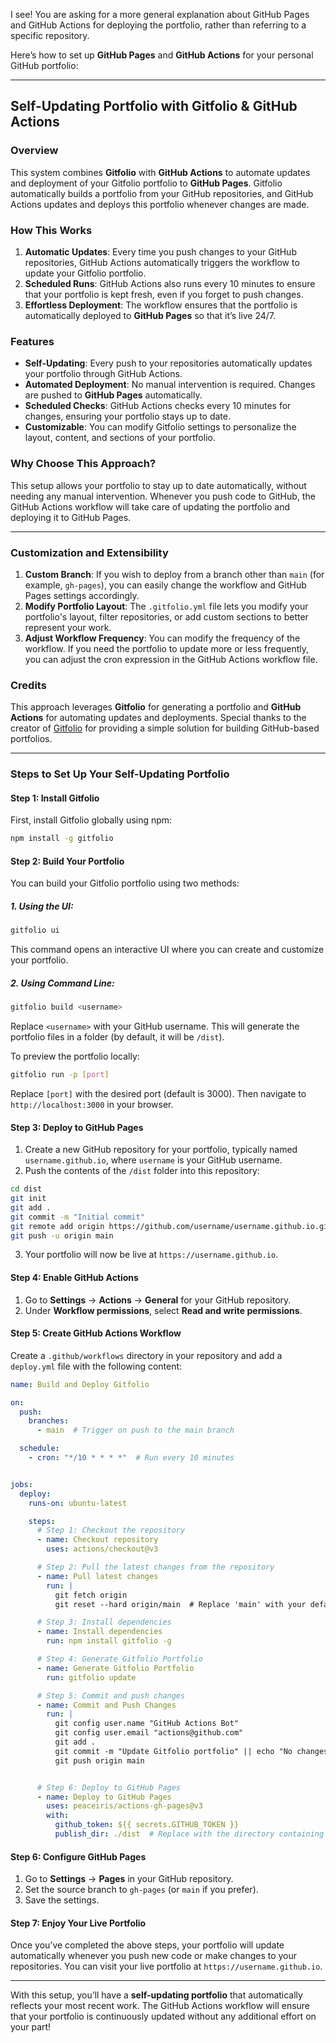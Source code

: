 I see! You are asking for a more general explanation about GitHub Pages and GitHub Actions for deploying the portfolio, rather than referring to a specific repository.

Here’s how to set up **GitHub Pages** and **GitHub Actions** for your personal GitHub portfolio:

---

## Self-Updating Portfolio with Gitfolio & GitHub Actions

### Overview

This system combines **Gitfolio** with **GitHub Actions** to automate updates and deployment of your Gitfolio portfolio to **GitHub Pages**. Gitfolio automatically builds a portfolio from your GitHub repositories, and GitHub Actions updates and deploys this portfolio whenever changes are made.

### How This Works

1. **Automatic Updates**: Every time you push changes to your GitHub repositories, GitHub Actions automatically triggers the workflow to update your Gitfolio portfolio.
2. **Scheduled Runs**: GitHub Actions also runs every 10 minutes to ensure that your portfolio is kept fresh, even if you forget to push changes.
3. **Effortless Deployment**: The workflow ensures that the portfolio is automatically deployed to **GitHub Pages** so that it’s live 24/7.

### Features

- **Self-Updating**: Every push to your repositories automatically updates your portfolio through GitHub Actions.
- **Automated Deployment**: No manual intervention is required. Changes are pushed to **GitHub Pages** automatically.
- **Scheduled Checks**: GitHub Actions checks every 10 minutes for changes, ensuring your portfolio stays up to date.
- **Customizable**: You can modify Gitfolio settings to personalize the layout, content, and sections of your portfolio.

### Why Choose This Approach?

This setup allows your portfolio to stay up to date automatically, without needing any manual intervention. Whenever you push code to GitHub, the GitHub Actions workflow will take care of updating the portfolio and deploying it to GitHub Pages.

---

### Customization and Extensibility

1. **Custom Branch**: If you wish to deploy from a branch other than `main` (for example, `gh-pages`), you can easily change the workflow and GitHub Pages settings accordingly.
2. **Modify Portfolio Layout**: The `.gitfolio.yml` file lets you modify your portfolio's layout, filter repositories, or add custom sections to better represent your work.
3. **Adjust Workflow Frequency**: You can modify the frequency of the workflow. If you need the portfolio to update more or less frequently, you can adjust the cron expression in the GitHub Actions workflow file.

### Credits

This approach leverages **Gitfolio** for generating a portfolio and **GitHub Actions** for automating updates and deployments. Special thanks to the creator of [Gitfolio](https://github.com/imfunniee/gitfolio) for providing a simple solution for building GitHub-based portfolios.


---

### Steps to Set Up Your Self-Updating Portfolio

#### Step 1: Install Gitfolio

First, install Gitfolio globally using npm:
```bash
npm install -g gitfolio
```

#### Step 2: Build Your Portfolio

You can build your Gitfolio portfolio using two methods:

##### 1. **Using the UI**:
```bash
gitfolio ui
```
This command opens an interactive UI where you can create and customize your portfolio.

##### 2. **Using Command Line**:
```bash
gitfolio build <username>
```
Replace `<username>` with your GitHub username. This will generate the portfolio files in a folder (by default, it will be `/dist`).

To preview the portfolio locally:
```bash
gitfolio run -p [port]
```
Replace `[port]` with the desired port (default is 3000). Then navigate to `http://localhost:3000` in your browser.

#### Step 3: Deploy to GitHub Pages

1. Create a new GitHub repository for your portfolio, typically named `username.github.io`, where `username` is your GitHub username.
2. Push the contents of the `/dist` folder into this repository:
```bash
cd dist
git init
git add .
git commit -m "Initial commit"
git remote add origin https://github.com/username/username.github.io.git
git push -u origin main
```

3. Your portfolio will now be live at `https://username.github.io`.

#### Step 4: Enable GitHub Actions

1. Go to **Settings** → **Actions** → **General** for your GitHub repository.
2. Under **Workflow permissions**, select **Read and write permissions**.

#### Step 5: Create GitHub Actions Workflow

Create a `.github/workflows` directory in your repository and add a `deploy.yml` file with the following content:

```yaml
name: Build and Deploy Gitfolio

on:
  push:
    branches:
      - main  # Trigger on push to the main branch

  schedule:
    - cron: "*/10 * * * *"  # Run every 10 minutes


jobs:
  deploy:
    runs-on: ubuntu-latest

    steps:
      # Step 1: Checkout the repository
      - name: Checkout repository
        uses: actions/checkout@v3

      # Step 2: Pull the latest changes from the repository
      - name: Pull latest changes
        run: |
          git fetch origin
          git reset --hard origin/main  # Replace 'main' with your default branch

      # Step 3: Install dependencies
      - name: Install dependencies
        run: npm install gitfolio -g

      # Step 4: Generate Gitfolio Portfolio
      - name: Generate Gitfolio Portfolio
        run: gitfolio update

      # Step 5: Commit and push changes
      - name: Commit and Push Changes
        run: |
          git config user.name "GitHub Actions Bot"
          git config user.email "actions@github.com"
          git add .
          git commit -m "Update Gitfolio portfolio" || echo "No changes to commit"
          git push origin main


      # Step 6: Deploy to GitHub Pages
      - name: Deploy to GitHub Pages
        uses: peaceiris/actions-gh-pages@v3
        with:
          github_token: ${{ secrets.GITHUB_TOKEN }}
          publish_dir: ./dist  # Replace with the directory containing generated files
```

#### Step 6: Configure GitHub Pages

1. Go to **Settings** → **Pages** in your GitHub repository.
2. Set the source branch to `gh-pages` (or `main` if you prefer).
3. Save the settings.

#### Step 7: Enjoy Your Live Portfolio

Once you’ve completed the above steps, your portfolio will update automatically whenever you push new code or make changes to your repositories. You can visit your live portfolio at `https://username.github.io`.

---

With this setup, you’ll have a **self-updating portfolio** that automatically reflects your most recent work. The GitHub Actions workflow will ensure that your portfolio is continuously updated without any additional effort on your part!

